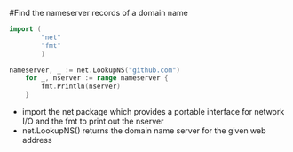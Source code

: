 #Find the nameserver records of a domain name

```Go
import (
        "net"
        "fmt"
        )

nameserver, _ := net.LookupNS("github.com")
	for _, nserver := range nameserver {
		fmt.Println(nserver)
	}
```
  
- import the net package which provides a portable interface for network I/O and the fmt to print out the nserver
- net.LookupNS() returns the domain name server for the given web address
